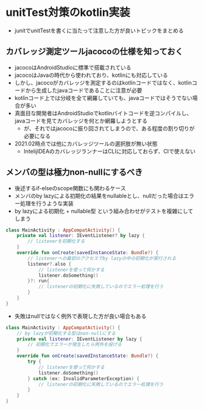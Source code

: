 # unitTest対策のkotlin実装
- junitでunitTestを書くに当たって注意した方が良いトピックをまとめる

## カバレッジ測定ツールjacocoの仕様を知っておく
- jacocoはAndroidStudioに標準で搭載されている
- jacocoはJavaの時代から使われており、kotlinにも対応している
- しかし、jacocoがカバレッジを測定するのはkotlinコードではなく、kotlinコードから生成したjavaコードであることに注意が必要
- kotlinコード上では分岐を全て網羅していても、javaコードではそうでない場合が多い
- 真面目な開発者はAndroidStudioでkotlinバイトコードを逆コンパイルし、javaコードを見てカバレッジを何とか網羅しようとする
    - が、それではjacocoに振り回されてしまうので、ある程度の割り切りが必要になる
- 2021.02時点では他にカバレッジツールの選択肢が無い状態
    - IntelijIDEAのカバレッジランナーはCLIに対応しておらず、CIで使えない

## メンバの型は極力non-nullにするべき
- 後述するif-elseのscope関数にも関わるケース
- メンバのby lazyによる初期化の結果をnullableとし、nullだった場合はエラー処理を行うような実装
- by lazyによる初期化 + nullable型 という組み合わせがテストを複雑にしてしまう

```kotlin
class MainActivity : AppCompatActivity() {
    private val listener: IEventListener? by lazy {
        // listenerを初期化する
    }
    override fun onCreate(savedInstanceState: Bundle?) {
        // listenerへの最初のアクセスでby lazyの中の初期化が実行される
        listener?.also {
            // listenerを使って何かする
            listener.doSomething()
        }?: run{
            // listenerの初期化に失敗しているのでエラー処理を行う
        }
    }
}
```

- 失敗はnullではなく例外で表現した方が良い場合もある

```kotlin
class MainActivity : AppCompatActivity() {
    // by lazyが初期化する型はnon-nullにする
    private val listener: IEventListener by lazy {
        // 初期化でエラーが発生したら例外を投げる
    }
    override fun onCreate(savedInstanceState: Bundle?) {
        try {
            // listenerを使って何かする
            listener.doSomething()
        } catch (ex: InvalidParameterException) {
            // listenerの初期化に失敗しているのでエラー処理を行う
        }
    }
}
```